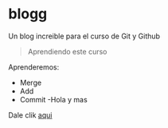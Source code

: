 # blogg
Un blog increible para el curso de Git y Github

> Aprendiendo este curso

Aprenderemos:
- Merge
- Add
- Commit
-Hola
y mas

Dale clik [aqui](https://www.bing.com/images/search?view=detailV2&ccid=yg36EIJn&id=46D13595BD92313C7808FC6021C9C464469D911A&thid=OIP.yg36EIJnitNSg8YahJOCzwHaDq&mediaurl=https%3a%2f%2fimagenesdepaisajes.net%2fwp-content%2fuploads%2f2016%2f05%2fca%c3%b1on-del-sumidero.jpg&exph=791&expw=1600&q=imagenes&simid=608020825050906979&ck=8FFB6D870BCD2556DD54F43F7060AA1F&selectedIndex=0&FORM=IRPRST&ajaxhist=0 "aqui")
